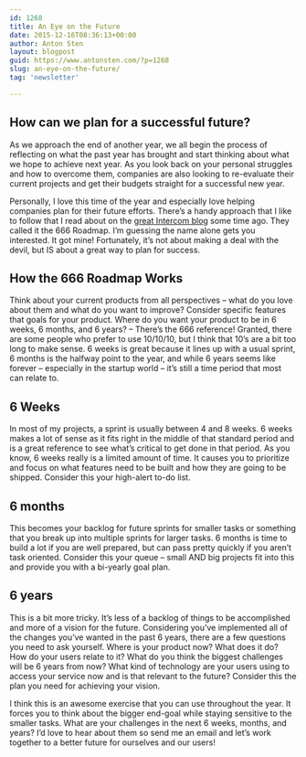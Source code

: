```yaml
---
id: 1268
title: An Eye on the Future
date: 2015-12-16T08:36:13+00:00
author: Anton Sten
layout: blogpost
guid: https://www.antonsten.com/?p=1268
slug: an-eye-on-the-future/
tag: 'newsletter'

---
```

## How can we plan for a successful future?

As we approach the end of another year, we all begin the process of reflecting on what the past year has brought and start thinking about what we hope to achieve next year. As you look back on your personal struggles and how to overcome them, companies are also looking to re-evaluate their current projects and get their budgets straight for a successful new year.

Personally, I love this time of the year and especially love helping companies plan for their future efforts. There’s a handy approach that I like to follow that I read about on the <a href="https://blog.intercom.io/666-product-roadmap/" target="_blank">great Intercom blog</a> some time ago. They called it the 666 Roadmap. I’m guessing the name alone gets you interested. It got mine! Fortunately, it’s not about making a deal with the devil, but IS about a great way to plan for success.

## How the 666 Roadmap Works

Think about your current products from all perspectives &#8211; what do you love about them and what do you want to improve? Consider specific features that goals for your product. Where do you want your product to be in 6 weeks, 6 months, and 6 years? &#8211; There’s the 666 reference! Granted, there are some people who prefer to use 10/10/10, but I think that 10’s are a bit too long to make sense. 6 weeks is great because it lines up with a usual sprint, 6 months is the halfway point to the year, and while 6 years seems like forever &#8211; especially in the startup world &#8211; it’s still a time period that most can relate to.

## 6 Weeks

In most of my projects, a sprint is usually between 4 and 8 weeks. 6 weeks makes a lot of sense as it fits right in the middle of that standard period and is a great reference to see what’s critical to get done in that period. As you know, 6 weeks really is a limited amount of time. It causes you to prioritize and focus on what features need to be built and how they are going to be shipped. Consider this your high-alert to-do list.

## 6 months

This becomes your backlog for future sprints for smaller tasks or something that you break up into multiple sprints for larger tasks. 6 months is time to build a lot if you are well prepared, but can pass pretty quickly if you aren’t task oriented. Consider this your queue &#8211; small AND big projects fit into this and provide you with a bi-yearly goal plan.

## 6 years

This is a bit more tricky. It’s less of a backlog of things to be accomplished and more of a vision for the future. Considering you’ve implemented all of the changes you’ve wanted in the past 6 years, there are a few questions you need to ask yourself. Where is your product now? What does it do? How do your users relate to it? What do you think the biggest challenges will be 6 years from now? What kind of technology are your users using to access your service now and is that relevant to the future? Consider this the plan you need for achieving your vision.

I think this is an awesome exercise that you can use throughout the year. It forces you to think about the bigger end-goal while staying sensitive to the smaller tasks. What are your challenges in the next 6 weeks, months, and years? I’d love to hear about them so send me an email and let’s work together to a better future for ourselves and our users!
